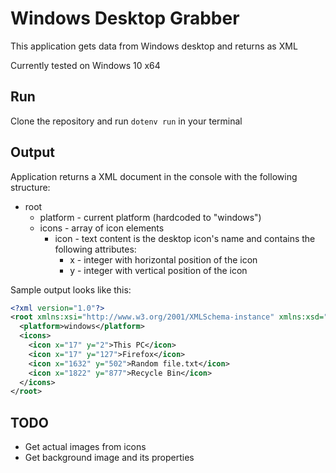 # Windows Desktop Grabber

This application gets data from Windows desktop and returns as XML

Currently tested on Windows 10 x64

## Run

Clone the repository and run `dotenv run` in your terminal

## Output

Application returns a XML document in the console with the following structure:

- root
  - platform - current platform (hardcoded to "windows")
  - icons - array of icon elements
    - icon - text content is the desktop icon's name and contains the following attributes:
      - x - integer with horizontal position of the icon
      - y - integer with vertical position of the icon

Sample output looks like this:

```xml
<?xml version="1.0"?>
<root xmlns:xsi="http://www.w3.org/2001/XMLSchema-instance" xmlns:xsd="http://www.w3.org/2001/XMLSchema">
  <platform>windows</platform>
  <icons>
    <icon x="17" y="2">This PC</icon>   
    <icon x="17" y="127">Firefox</icon>
    <icon x="1632" y="502">Random file.txt</icon>
    <icon x="1822" y="877">Recycle Bin</icon>
  </icons>
</root>
```

## TODO

- Get actual images from icons
- Get background image and its properties
